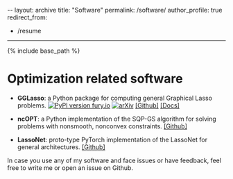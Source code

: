 --
layout: archive
title: "Software"
permalink: /software/
author_profile: true
redirect_from:
  - /resume
---

{% include base_path %}


Optimization related software
================================

* **GGLasso**: a Python package for computing general Graphical Lasso problems. [![PyPI version fury.io](https://badge.fury.io/py/gglasso.svg)](https://pypi.python.org/pypi/gglasso/) [![arXiv](https://img.shields.io/badge/arXiv-2011.00898-b31b1b.svg)](https://arxiv.org/abs/2110.10521) [[Github]](https://github.com/fabian-sp/GGLasso) [[Docs]](https://gglasso.readthedocs.io/en/latest/)

* **ncOPT**: a Python implementation of the SQP-GS algorithm for solving problems with nonsmooth, nonconvex constraints. [[Github]](https://github.com/fabian-sp/ncOPT)

* **LassoNet**: proto-type PyTorch implementation of the LassoNet for general architectures.  [[Github]](https://github.com/fabian-sp/lassonet)


In case you use any of my software and face issues or have feedback, feel free to write me or open an issue on Github.
